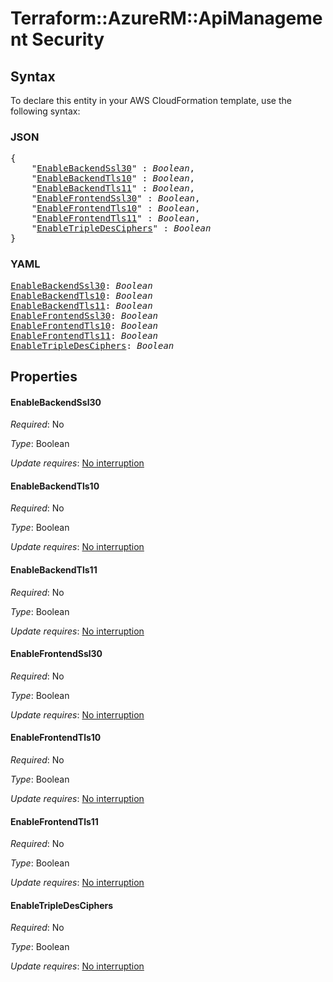 # Terraform::AzureRM::ApiManagement Security

## Syntax

To declare this entity in your AWS CloudFormation template, use the following syntax:

### JSON

<pre>
{
    "<a href="#enablebackendssl30" title="EnableBackendSsl30">EnableBackendSsl30</a>" : <i>Boolean</i>,
    "<a href="#enablebackendtls10" title="EnableBackendTls10">EnableBackendTls10</a>" : <i>Boolean</i>,
    "<a href="#enablebackendtls11" title="EnableBackendTls11">EnableBackendTls11</a>" : <i>Boolean</i>,
    "<a href="#enablefrontendssl30" title="EnableFrontendSsl30">EnableFrontendSsl30</a>" : <i>Boolean</i>,
    "<a href="#enablefrontendtls10" title="EnableFrontendTls10">EnableFrontendTls10</a>" : <i>Boolean</i>,
    "<a href="#enablefrontendtls11" title="EnableFrontendTls11">EnableFrontendTls11</a>" : <i>Boolean</i>,
    "<a href="#enabletripledesciphers" title="EnableTripleDesCiphers">EnableTripleDesCiphers</a>" : <i>Boolean</i>
}
</pre>

### YAML

<pre>
<a href="#enablebackendssl30" title="EnableBackendSsl30">EnableBackendSsl30</a>: <i>Boolean</i>
<a href="#enablebackendtls10" title="EnableBackendTls10">EnableBackendTls10</a>: <i>Boolean</i>
<a href="#enablebackendtls11" title="EnableBackendTls11">EnableBackendTls11</a>: <i>Boolean</i>
<a href="#enablefrontendssl30" title="EnableFrontendSsl30">EnableFrontendSsl30</a>: <i>Boolean</i>
<a href="#enablefrontendtls10" title="EnableFrontendTls10">EnableFrontendTls10</a>: <i>Boolean</i>
<a href="#enablefrontendtls11" title="EnableFrontendTls11">EnableFrontendTls11</a>: <i>Boolean</i>
<a href="#enabletripledesciphers" title="EnableTripleDesCiphers">EnableTripleDesCiphers</a>: <i>Boolean</i>
</pre>

## Properties

#### EnableBackendSsl30

_Required_: No

_Type_: Boolean

_Update requires_: [No interruption](https://docs.aws.amazon.com/AWSCloudFormation/latest/UserGuide/using-cfn-updating-stacks-update-behaviors.html#update-no-interrupt)

#### EnableBackendTls10

_Required_: No

_Type_: Boolean

_Update requires_: [No interruption](https://docs.aws.amazon.com/AWSCloudFormation/latest/UserGuide/using-cfn-updating-stacks-update-behaviors.html#update-no-interrupt)

#### EnableBackendTls11

_Required_: No

_Type_: Boolean

_Update requires_: [No interruption](https://docs.aws.amazon.com/AWSCloudFormation/latest/UserGuide/using-cfn-updating-stacks-update-behaviors.html#update-no-interrupt)

#### EnableFrontendSsl30

_Required_: No

_Type_: Boolean

_Update requires_: [No interruption](https://docs.aws.amazon.com/AWSCloudFormation/latest/UserGuide/using-cfn-updating-stacks-update-behaviors.html#update-no-interrupt)

#### EnableFrontendTls10

_Required_: No

_Type_: Boolean

_Update requires_: [No interruption](https://docs.aws.amazon.com/AWSCloudFormation/latest/UserGuide/using-cfn-updating-stacks-update-behaviors.html#update-no-interrupt)

#### EnableFrontendTls11

_Required_: No

_Type_: Boolean

_Update requires_: [No interruption](https://docs.aws.amazon.com/AWSCloudFormation/latest/UserGuide/using-cfn-updating-stacks-update-behaviors.html#update-no-interrupt)

#### EnableTripleDesCiphers

_Required_: No

_Type_: Boolean

_Update requires_: [No interruption](https://docs.aws.amazon.com/AWSCloudFormation/latest/UserGuide/using-cfn-updating-stacks-update-behaviors.html#update-no-interrupt)

